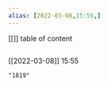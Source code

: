 ```yaml
---
alias: [2022-03-08,15:55,]
---
```

[[]]
table of content
```toc
```

[[2022-03-08]] 15:55

```query
"1819"
```